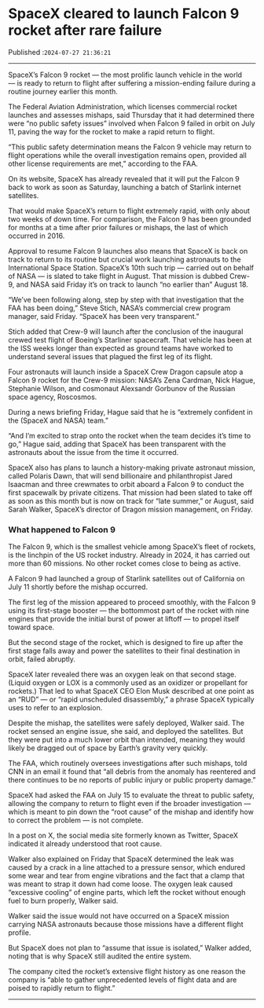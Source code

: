 # SpaceX cleared to launch Falcon 9 rocket after rare failure

Published :`2024-07-27 21:36:21`

---

SpaceX’s Falcon 9 rocket — the most prolific launch vehicle in the world — is ready to return to flight after suffering a mission-ending failure during a routine journey earlier this month.

The Federal Aviation Administration, which licenses commercial rocket launches and assesses mishaps, said Thursday that it had determined there were “no public safety issues” involved when Falcon 9 failed in orbit on July 11, paving the way for the rocket to make a rapid return to flight.

“This public safety determination means the Falcon 9 vehicle may return to flight operations while the overall investigation remains open, provided all other license requirements are met,” according to the FAA.

On its website, SpaceX has already revealed that it will put the Falcon 9 back to work as soon as Saturday, launching a batch of Starlink internet satellites.

That would make SpaceX’s return to flight extremely rapid, with only about two weeks of down time. For comparison, the Falcon 9 has been grounded for months at a time after prior failures or mishaps, the last of which occurred in 2016.

Approval to resume Falcon 9 launches also means that SpaceX is back on track to return to its routine but crucial work launching astronauts to the International Space Station. SpaceX’s 10th such trip — carried out on behalf of NASA — is slated to take flight in August. That mission is dubbed Crew-9, and NASA said Friday it’s on track to launch “no earlier than” August 18.

“We’ve been following along, step by step with that investigation that the FAA has been doing,” Steve Stich, NASA’s commercial crew program manager, said Friday. “SpaceX has been very transparent.”

Stich added that Crew-9 will launch after the conclusion of the inaugural crewed test flight of Boeing’s Starliner spacecraft. That vehicle has been at the ISS weeks longer than expected as ground teams have worked to understand several issues that plagued the first leg of its flight.

Four astronauts will launch inside a SpaceX Crew Dragon capsule atop a Falcon 9 rocket for the Crew-9 mission: NASA’s Zena Cardman, Nick Hague, Stephanie Wilson, and cosmonaut Alexsandr Gorbunov of the Russian space agency, Roscosmos.

During a news briefing Friday, Hague said that he is “extremely confident in the (SpaceX and NASA) team.”

“And I’m excited to strap onto the rocket when the team decides it’s time to go,” Hague said, adding that SpaceX has been transparent with the astronauts about the issue from the time it occurred.

SpaceX also has plans to launch a history-making private astronaut mission, called Polaris Dawn, that will send billionaire and philanthropist Jared Isaacman and three crewmates to orbit aboard a Falcon 9 to conduct the first spacewalk by private citizens. That mission had been slated to take off as soon as this month but is now on track for “late summer,” or August, said Sarah Walker, SpaceX’s director of Dragon mission management, on Friday.

### What happened to Falcon 9

The Falcon 9, which is the smallest vehicle among SpaceX’s fleet of rockets, is the linchpin of the US rocket industry. Already in 2024, it has carried out more than 60 missions. No other rocket comes close to being as active.

A Falcon 9 had launched a group of Starlink satellites out of California on July 11 shortly before the mishap occurred.

The first leg of the mission appeared to proceed smoothly, with the Falcon 9 using its first-stage booster — the bottommost part of the rocket with nine engines that provide the initial burst of power at liftoff — to propel itself toward space.

But the second stage of the rocket, which is designed to fire up after the first stage falls away and power the satellites to their final destination in orbit, failed abruptly.

SpaceX later revealed there was an oxygen leak on that second stage. (Liquid oxygen or LOX is a commonly used as an oxidizer or propellant for rockets.) That led to what SpaceX CEO Elon Musk described at one point as an “RUD” — or “rapid unscheduled disassembly,” a phrase SpaceX typically uses to refer to an explosion.

Despite the mishap, the satellites were safely deployed, Walker said. The rocket sensed an engine issue, she said, and deployed the satellites. But they were put into a much lower orbit than intended, meaning they would likely be dragged out of space by Earth’s gravity very quickly.

The FAA, which routinely oversees investigations after such mishaps, told CNN in an email it found that “all debris from the anomaly has reentered and there continues to be no reports of public injury or public property damage.”

SpaceX had asked the FAA on July 15 to evaluate the threat to public safety, allowing the company to return to flight even if the broader investigation — which is meant to pin down the “root cause” of the mishap and identify how to correct the problem — is not complete.

In a post on X, the social media site formerly known as Twitter, SpaceX indicated it already understood that root cause.

Walker also explained on Friday that SpaceX determined the leak was caused by a crack in a line attached to a pressure sensor, which endured some wear and tear from engine vibrations and the fact that a clamp that was meant to strap it down had come loose. The oxygen leak caused “excessive cooling” of engine parts, which left the rocket without enough fuel to burn properly, Walker said.

Walker said the issue would not have occurred on a SpaceX mission carrying NASA astronauts because those missions have a different flight profile.

But SpaceX does not plan to “assume that issue is isolated,” Walker added, noting that is why SpaceX still audited the entire system.

The company cited the rocket’s extensive flight history as one reason the company is “able to gather unprecedented levels of flight data and are poised to rapidly return to flight.”

---

